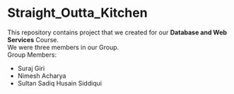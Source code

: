 # Straight_Outta_Kitchen

This repository contains project that we created for our **Database and Web Services** Course. <br/>
We were three members in our Group. <br/>
Group Members: <br/>
- Suraj Giri <br/>
- Nimesh Acharya <br/>
- Sultan Sadiq Husain Siddiqui <br/>
